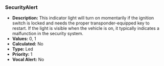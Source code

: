 ### SecurityAlert

- **Description:** This indicator light will turn on momentarily if the
ignition switch is locked and needs the proper transponder-equipped key to
restart. If the light is visible when the vehicle is on, it typically indicates
a malfunction in the security system.
- **Values:** 0, 1
- **Calculated:** No
- **Type:** Led
- **Priority:** 1
- **Vocal Alert:** No
